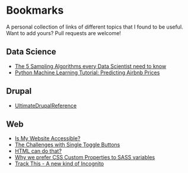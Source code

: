 # Bookmarks
A personal collection of links of different topics that I found to be useful.
Want to add yours? Pull requests are welcome!

## Data Science
- [The 5 Sampling Algorithms every Data Scientist need to know](https://towardsdatascience.com/the-5-sampling-algorithms-every-data-scientist-need-to-know-43c7bc11d17c)
- [Python Machine Learning Tutorial: Predicting Airbnb Prices](https://www.dataquest.io/blog/machine-learning-tutorial/)

## Drupal
- [UltimateDrupalReference](https://github.com/dpacassi/UltimateDrupalReference)

## Web
- [Is My Website Accessible?](https://thinkshout.com/blog/2019/07/is-my-website-accessible/)
- [The Challenges with Single Toggle Buttons](https://uxmovement.com/buttons/the-challenges-with-single-toggle-buttons/)
- [HTML can do that?](https://dev.to/ananyaneogi/html-can-do-that-c0n)
- [Why we prefer CSS Custom Properties to SASS variables](https://codyhouse.co/blog/post/css-custom-properties-vs-sass-variables)
- [Track This - A new kind of Incognito](https://trackthis.link/)

